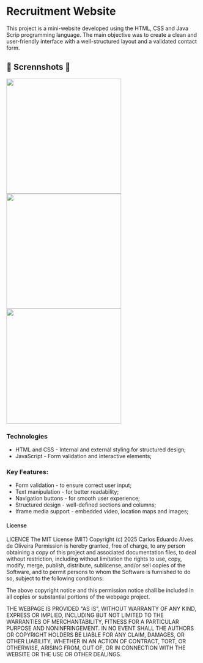 # Recruitment Website 
This project is a mini-website developed using the HTML, CSS and Java Scrip programming language. The main objective was to create a clean and user-friendly interface with a well-structured layout and a validated contact form. 

## 📸 Scrennshots 📸
<img src="https://github.com/user-attachments/assets/b02de48a-56d2-4a58-a17a-8c22bb572fc6" width=300/>
<img src="https://github.com/user-attachments/assets/751f3928-4297-4c20-a174-ecbb57f3b4a6" width=300/>
<img src="https://github.com/user-attachments/assets/284b7074-0a96-4ea6-88e8-c23ca0b884ec" width=300/>


### Technologies
- HTML and CSS - Internal and external styling for structured design; 
- JavaScript - Form validation and interactive elements; 

### Key Features:
- Form validation - to ensure correct user input;
- Text manipulation - for better readability;
- Navigation buttons - for smooth user experience; 
- Structured design - well-defined sections and columns;
- Iframe media support - embedded video, location maps and images;


#### License

LICENCE
The MIT License (MIT)
Copyright (c) 2025 Carlos Eduardo Alves de Oliveira
Permission is hereby granted, free of charge, to any person obtaining a copy of this project and associated documentation files, to deal without restriction, including without limitation the rights to use, copy, modify, merge, publish, distribute, sublicense, and/or sell copies of the Software, and to permit persons to whom the Software is furnished to do so, subject to the following conditions:

The above copyright notice and this permission notice shall be included in all copies or substantial portions of the webpage project.

THE WEBPAGE IS PROVIDED "AS IS", WITHOUT WARRANTY OF ANY KIND, EXPRESS OR IMPLIED, INCLUDING BUT NOT LIMITED TO THE WARRANTIES OF MERCHANTABILITY, FITNESS FOR A PARTICULAR PURPOSE AND NONINFRINGEMENT. IN NO EVENT SHALL THE AUTHORS OR COPYRIGHT HOLDERS BE LIABLE FOR ANY CLAIM, DAMAGES, OR OTHER LIABILITY, WHETHER IN AN ACTION OF CONTRACT, TORT, OR OTHERWISE, ARISING FROM, OUT OF, OR IN CONNECTION WITH THE WEBSITE OR THE USE OR OTHER DEALINGS.
